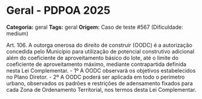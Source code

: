 # Geral - PDPOA 2025

**Categoria:** geral
**Tags:** geral
**Origem:** Caso de teste #567 (Dificuldade: medium)

Art. 106. A outorga onerosa do direito de construir (OODC) é a autorização concedida pelo Município para utilização de potencial construtivo adicional além do coeficiente de aproveitamento básico do lote, até o limite do coeficiente de aproveitamento máximo, mediante contrapartida definida nesta Lei Complementar. - 1º A OODC observará os objetivos estabelecidos no Plano Diretor. - 2º A OODC poderá ser aplicada em todo o perímetro urbano, observados os padrões e restrições de adensamento fixados para cada Zona de Ordenamento Territorial, nos termos desta Lei Complementar.